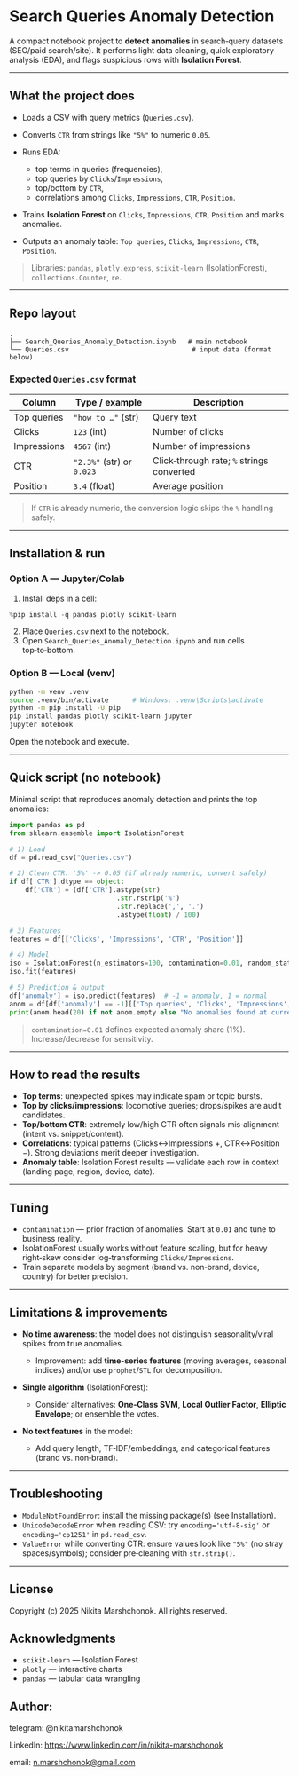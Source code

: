 #  Search Queries Anomaly Detection

A compact notebook project to **detect anomalies** in search‑query datasets (SEO/paid search/site). It performs light data cleaning, quick exploratory analysis (EDA), and flags suspicious rows with **Isolation Forest**.

---


##  What the project does

* Loads a CSV with query metrics (`Queries.csv`).
* Converts `CTR` from strings like `"5%"` to numeric `0.05`.
* Runs EDA:

  * top terms in queries (frequencies),
  * top queries by `Clicks`/`Impressions`,
  * top/bottom by `CTR`,
  * correlations among `Clicks`, `Impressions`, `CTR`, `Position`.
* Trains **Isolation Forest** on `Clicks`, `Impressions`, `CTR`, `Position` and marks anomalies.
* Outputs an anomaly table: `Top queries`, `Clicks`, `Impressions`, `CTR`, `Position`.

> Libraries: `pandas`, `plotly.express`, `scikit-learn` (IsolationForest), `collections.Counter`, `re`.

---

##  Repo layout

```
.
├── Search_Queries_Anomaly_Detection.ipynb   # main notebook
└── Queries.csv                               # input data (format below)
```

### Expected `Queries.csv` format

| Column      | Type / example            | Description                               |
| ----------- | ------------------------- | ----------------------------------------- |
| Top queries | `"how to …"` (str)        | Query text                                |
| Clicks      | `123` (int)               | Number of clicks                          |
| Impressions | `4567` (int)              | Number of impressions                     |
| CTR         | `"2.3%"` (str) or `0.023` | Click‑through rate; `%` strings converted |
| Position    | `3.4` (float)             | Average position                          |

> If `CTR` is already numeric, the conversion logic skips the `%` handling safely.

---

##  Installation & run

### Option A — Jupyter/Colab

1. Install deps in a cell:

```python
%pip install -q pandas plotly scikit-learn
```

2. Place `Queries.csv` next to the notebook.
3. Open `Search_Queries_Anomaly_Detection.ipynb` and run cells top‑to‑bottom.

### Option B — Local (venv)

```bash
python -m venv .venv
source .venv/bin/activate      # Windows: .venv\Scripts\activate
python -m pip install -U pip
pip install pandas plotly scikit-learn jupyter
jupyter notebook
```

Open the notebook and execute.

---

##  Quick script (no notebook)

Minimal script that reproduces anomaly detection and prints the top anomalies:

```python
import pandas as pd
from sklearn.ensemble import IsolationForest

# 1) Load
df = pd.read_csv("Queries.csv")

# 2) Clean CTR: '5%' -> 0.05 (if already numeric, convert safely)
if df['CTR'].dtype == object:
    df['CTR'] = (df['CTR'].astype(str)
                           .str.rstrip('%')
                           .str.replace(',', '.')
                           .astype(float) / 100)

# 3) Features
features = df[['Clicks', 'Impressions', 'CTR', 'Position']]

# 4) Model
iso = IsolationForest(n_estimators=100, contamination=0.01, random_state=42)
iso.fit(features)

# 5) Prediction & output
df['anomaly'] = iso.predict(features)  # -1 = anomaly, 1 = normal
anom = df[df['anomaly'] == -1][['Top queries', 'Clicks', 'Impressions', 'CTR', 'Position']]
print(anom.head(20) if not anom.empty else "No anomalies found at current settings.")
```

> `contamination=0.01` defines expected anomaly share (1%). Increase/decrease for sensitivity.

---

##  How to read the results

* **Top terms**: unexpected spikes may indicate spam or topic bursts.
* **Top by clicks/impressions**: locomotive queries; drops/spikes are audit candidates.
* **Top/bottom CTR**: extremely low/high CTR often signals mis‑alignment (intent vs. snippet/content).
* **Correlations**: typical patterns (Clicks↔Impressions +, CTR↔Position −). Strong deviations merit deeper investigation.
* **Anomaly table**: Isolation Forest results — validate each row in context (landing page, region, device, date).

---

##  Tuning

* `contamination` — prior fraction of anomalies. Start at `0.01` and tune to business reality.
* IsolationForest usually works without feature scaling, but for heavy right‑skew consider log‑transforming `Clicks/Impressions`.
* Train separate models by segment (brand vs. non‑brand, device, country) for better precision.

---

##  Limitations & improvements

* **No time awareness**: the model does not distinguish seasonality/viral spikes from true anomalies.

  * Improvement: add **time‑series features** (moving averages, seasonal indices) and/or use `prophet`/`STL` for decomposition.
* **Single algorithm** (IsolationForest):

  * Consider alternatives: **One‑Class SVM**, **Local Outlier Factor**, **Elliptic Envelope**; or ensemble the votes.
* **No text features** in the model:

  * Add query length, TF‑IDF/embeddings, and categorical features (brand vs. non‑brand).

---

##  Troubleshooting

* `ModuleNotFoundError`: install the missing package(s) (see Installation).
* `UnicodeDecodeError` when reading CSV: try `encoding='utf-8-sig'` or `encoding='cp1251'` in `pd.read_csv`.
* `ValueError` while converting CTR: ensure values look like `"5%"` (no stray spaces/symbols); consider pre‑cleaning with `str.strip()`.

---

##  License

Copyright (c) 2025 Nikita Marshchonok. All rights reserved.


##  Acknowledgments

* `scikit-learn` — Isolation Forest
* `plotly` — interactive charts
* `pandas` — tabular data wrangling



## Author:

telegram: @nikitamarshchonok

LinkedIn: https://www.linkedin.com/in/nikita-marshchonok

email: n.marshchonok@gmail.com
